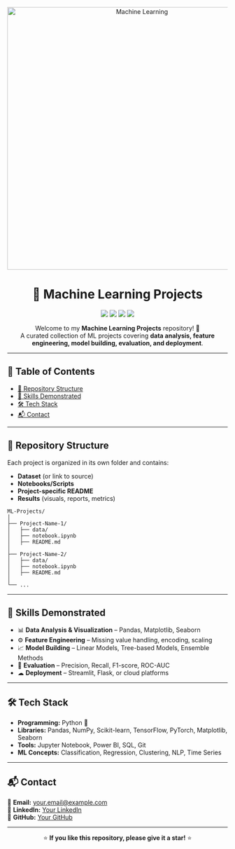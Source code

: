 <!-- Banner / GIF -->
<p align="center">
  <img src="https://media.giphy.com/media/3o6nV5lEe4NH5d3G0k/giphy.gif" width="600" alt="Machine Learning">
</p>

<h1 align="center">🤖 Machine Learning Projects</h1>

<p align="center">
  <img src="https://img.shields.io/badge/Machine%20Learning-Projects-blueviolet?style=for-the-badge&logo=python">
  <img src="https://img.shields.io/badge/Python-3.x-yellow?style=for-the-badge&logo=python">
  <img src="https://img.shields.io/badge/Status-Active-success?style=for-the-badge">
  <img src="https://img.shields.io/badge/License-MIT-orange?style=for-the-badge">
</p>

<p align="center">
Welcome to my <b>Machine Learning Projects</b> repository! 🎯<br>
A curated collection of ML projects covering <b>data analysis, feature engineering, model building, evaluation, and deployment</b>.
</p>

---

## 📑 Table of Contents
- [📂 Repository Structure](#-repository-structure)
- [🚀 Skills Demonstrated](#-skills-demonstrated)
- [🛠 Tech Stack](#-tech-stack)
- [📬 Contact](#-contact)

---

## 📂 Repository Structure
Each project is organized in its own folder and contains:
- **Dataset** (or link to source)
- **Notebooks/Scripts**
- **Project-specific README**
- **Results** (visuals, reports, metrics)

```plaintext
ML-Projects/
│
├── Project-Name-1/
│   ├── data/
│   ├── notebook.ipynb
│   ├── README.md
│
├── Project-Name-2/
│   ├── data/
│   ├── notebook.ipynb
│   ├── README.md
│
└── ...
```

---

## 🚀 Skills Demonstrated
- 📊 **Data Analysis & Visualization** – Pandas, Matplotlib, Seaborn
- ⚙ **Feature Engineering** – Missing value handling, encoding, scaling
- 📈 **Model Building** – Linear Models, Tree-based Models, Ensemble Methods
- 🎯 **Evaluation** – Precision, Recall, F1-score, ROC-AUC
- ☁ **Deployment** – Streamlit, Flask, or cloud platforms

---

## 🛠 Tech Stack
- **Programming:** Python 🐍  
- **Libraries:** Pandas, NumPy, Scikit-learn, TensorFlow, PyTorch, Matplotlib, Seaborn  
- **Tools:** Jupyter Notebook, Power BI, SQL, Git  
- **ML Concepts:** Classification, Regression, Clustering, NLP, Time Series

---

## 📬 Contact
📧 **Email:** your.email@example.com  
💼 **LinkedIn:** [Your LinkedIn](https://linkedin.com/in/your-profile)  
🐙 **GitHub:** [Your GitHub](https://github.com/yourusername)

---

<p align="center">
  ⭐ <b>If you like this repository, please give it a star!</b> ⭐
</p>
